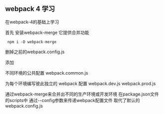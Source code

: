 ## webpack 4 学习

在webpack-4的基础上学习

首先 安装webpack-merge 它提供合并功能

	 npm i -D webpack-merge

删掉之前的webpack.config.js

添加 

不同环境的公共配置
webpack.common.js

为每个环境编写彼此独立的 webpack 配置
webpack.dev.js
webpack.prod.js

通过webpack-merge来合并出不同的生产环境或开发环境 在package.json文件的scripts中 通过--config参数来传递webpack配置文件 取代了默认的webpack.config.js

